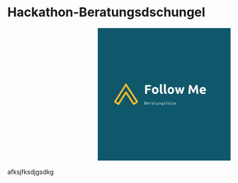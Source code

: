 # Hackathon-Beratungsdschungel

<p align="right">
  <img src="https://github.com/FelixSpuehler/Hackathon-Beratungsdschungel/blob/master/Follow_Me.jpg" alt="Follow Me", width="300" height="300"/>
</p> afksjfksdjgsdkg
